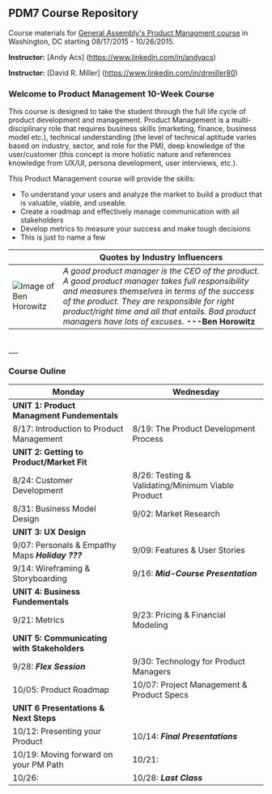 ## PDM7 Course Repository

Course materials for [General Assembly's Product Managment course](https://generalassemb.ly/education/product-management/washington-dc) in Washington, DC starting 08/17/2015 - 10/26/2015.

**Instructor:** [Andy Acs] (https://www.linkedin.com/in/andyacs)

**Instructor:** [David R. Miller] (https://www.linkedin.com/in/drmiller80)

### Welcome to Product Management 10-Week Course
This course is designed to take the student through the full life cycle of product development and management. Product Management is a multi-disciplinary role that requires business skills (marketing, finance, business model etc.), technical understanding (the level of technical aptitude varies based on industry, sector, and role for the PM), deep knowledge of the user/customer (this concept is more holistic nature and references knowledge from UX/UI, persona development, user interviews, etc.).

This Product Management course will provide the skills: 
* To understand your users and analyze the market to build a product that is valuable, viable, and useable.
* Create a roadmap and effectively manage communication with all stakeholders
* Develop metrics to measure your success and make tough decisions
* This is just to name a few

| |Quotes by Industry Influencers |
---|---
![Image of Ben Horowitz](https://github.com/idrmiller/PDM7/blob/master/imgs/BH_Photo.png) | _A good product manager is the CEO of the product. A good product manager takes full responsibility and measures themselves in terms of the success of the product. They are responsible for right product/right time and all that entails. Bad product managers have lots of excuses._    **---Ben Horowitz**
<br>
___


### Course Ouline

Monday | Wednesday
--- | ---
**UNIT 1: Product Managment Fundementals** |
8/17: Introduction to Product Management | 8/19: The Product Development Process
**UNIT 2: Getting to Product/Market Fit** | 
8/24: Customer Development | 8/26: Testing & Validating/Minimum Viable Product
8/31: Business Model Design | 9/02: Market Research
**UNIT 3: UX Design** | 
9/07: Personals & Empathy Maps _**Holiday ???**_ | 9/09: Features & User Stories
9/14: Wireframing & Storyboarding | 9/16: _**Mid-Course Presentation**_
**UNIT 4: Business Fundementals** | 
9/21: Metrics | 9/23: Pricing & Financial Modeling
**UNIT 5: Communicating with Stakeholders** |
9/28: _**Flex Session**_ | 9/30: Technology for Product Managers
10/05: Product Roadmap | 10/07: Project Management & Product Specs
**UNIT 6 Presentations & Next Steps** |
 10/12: Presenting your Product | 10/14: _**Final Presentations**_
10/19: Moving forward on your PM Path | 10/21:
10/26: | 10/28: _**Last Class**_



